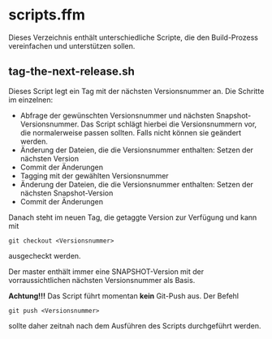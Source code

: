 # scripts.ffm

Dieses Verzeichnis enthält unterschiedliche Scripte, die den Build-Prozess vereinfachen und unterstützen sollen.

## tag-the-next-release.sh

Dieses Script legt ein Tag mit der nächsten Versionsnummer an.
Die Schritte im einzelnen:

* Abfrage der gewünschten Versionsnummer und nächsten Snapshot-Versionsnummer. Das Script schlägt hierbei die Versionsnummern vor, die normalerweise passen sollten.  Falls nicht können sie geändert werden.
* Änderung der Dateien, die die Versionsnummer enthalten: Setzen der nächsten Version
* Commit der Änderungen
* Tagging mit der gewählten Versionsnummer
* Änderung der Dateien, die die Versionsnummer enthalten: Setzen der nächsten Snapshot-Version
* Commit der Änderungen

Danach steht im neuen Tag, die getaggte Version zur Verfügung und kann mit

	git checkout <Versionsnummer>

ausgecheckt werden.

Der master enthält immer eine SNAPSHOT-Version mit der vorraussichtlichen nächsten Versionsnummer als Basis.

**Achtung!!!** Das Script führt momentan **kein** Git-Push aus.  Der Befehl

	git push <Versionsnummer>

sollte daher zeitnah nach dem Ausführen des Scripts durchgeführt werden.

